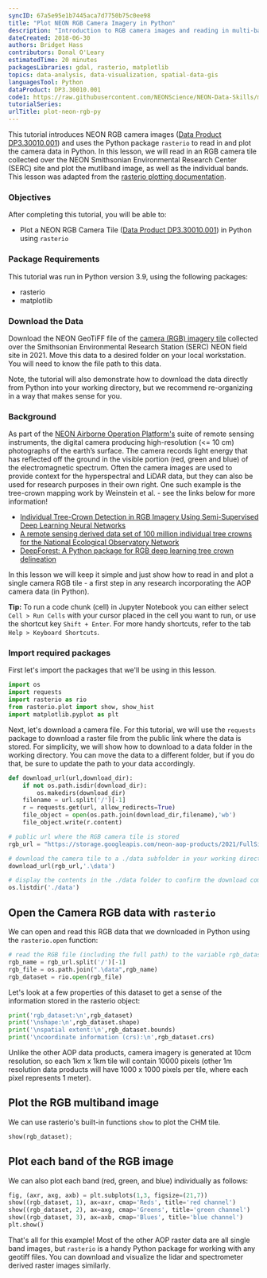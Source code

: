 ```yaml
---
syncID: 67a5e95e1b7445aca7d7750b75c0ee98
title: "Plot NEON RGB Camera Imagery in Python"
description: "Introduction to RGB camera images and reading in multi-band images in Python with rasterio."
dateCreated: 2018-06-30
authors: Bridget Hass 
contributors: Donal O'Leary
estimatedTime: 20 minutes
packagesLibraries: gdal, rasterio, matplotlib
topics: data-analysis, data-visualization, spatial-data-gis 
languagesTool: Python
dataProduct: DP3.30010.001
code1: https://raw.githubusercontent.com/NEONScience/NEON-Data-Skills/main/tutorials/Python/RGB-camera/intro-rgb-camera/plot-neon-rgb-camera-data/plot-neon-rgb-camera-data.ipynb
tutorialSeries:
urlTitle: plot-neon-rgb-py
---
```


This tutorial introduces NEON RGB camera images (<a href="https://data.neonscience.org/data-products/DP3.30010.001" target="_blank">Data Product DP3.30010.001</a>) and uses the Python package `rasterio` to read in and plot the camera data in Python. In this lesson, we will read in an RGB camera tile collected over the NEON Smithsonian Environmental Research Center (SERC) site and plot the mutliband image, as well as the individual bands. This lesson was adapted from the <a href="https://rasterio.readthedocs.io/en/stable/topics/plotting.html" target="_blank">rasterio plotting documentation</a>.

### Objectives

After completing this tutorial, you will be able to: 

* Plot a NEON RGB Camera Tile (<a href="https://data.neonscience.org/data-products/DP3.30010.001" target="_blank">Data Product DP3.30010.001</a>) in Python using `rasterio`

### Package Requirements
This tutorial was run in Python version 3.9, using the following packages:

* rasterio
* matplotlib

### Download the Data 

Download the NEON GeoTiFF file of the 
<a href="https://storage.googleapis.com/neon-aop-products/2021/FullSite/D02/2021_SERC_5/L3/Camera/Mosaic/2021_SERC_5_368000_4306000_image.tif">camera (RGB) imagery tile</a>
collected over the Smithsonian Environmental Research Station (SERC) NEON field site in 2021. Move this data to a desired folder on your local workstation. You will need to know the file path to this data.  

Note, the tutorial will also demonstrate how to download the data directly from Python into your working directory, but we recommend re-organizing in a way that makes sense for you.

### Background

As part of the 
<a href="https://www.neonscience.org/data-collection/airborne-remote-sensing" target="_blank"> NEON Airborne Operation Platform's</a> 
suite of remote sensing instruments, the digital camera producing high-resolution (<= 10 cm) photographs of the earth’s surface. The camera records light energy that has reflected off the ground in the visible portion (red, green and blue) of the electromagnetic spectrum. Often the camera images are used to provide context for the hyperspectral and LiDAR data, but they can also be used for research purposes in their own right. One such example is the tree-crown mapping work by Weinstein et al. - see the links below for more information!

- <a href="https://www.mdpi.com/2072-4292/11/11/1309" target="_blank">Individual Tree-Crown Detection in RGB Imagery Using Semi-Supervised Deep Learning Neural Networks</a>
- <a href="https://elifesciences.org/articles/62922" target="_blank">A remote sensing derived data set of 100 million individual tree crowns for the National Ecological Observatory Network</a>
- <a href="https://besjournals.onlinelibrary.wiley.com/doi/full/10.1111/2041-210X.13472" target="_blank">DeepForest: A Python package for RGB deep learning tree crown delineation</a>

In this lesson we will keep it simple and just show how to read in and plot a single camera RGB tile - a first step in any research incorporating the AOP camera data (in Python).

**Tip:** To run a code chunk (cell) in Jupyter Notebook you can either select `Cell > Run Cells` with your cursor placed in the cell you want to run, or use the shortcut key `Shift + Enter`. For more handy shortcuts, refer to the tab `Help > Keyboard Shortcuts`. 

### Import required packages
First let's import the packages that we'll be using in this lesson.


```python
import os
import requests
import rasterio as rio
from rasterio.plot import show, show_hist
import matplotlib.pyplot as plt
```

Next, let's download a camera file. For this tutorial, we will use the `requests` package to download a raster file from the public link where the data is stored. For simplicity, we will show how to download to a data folder in the working directory. You can move the data to a different folder, but if you do that, be sure to update the path to your data accordingly. 


```python
def download_url(url,download_dir):
    if not os.path.isdir(download_dir):
        os.makedirs(download_dir)
    filename = url.split('/')[-1]
    r = requests.get(url, allow_redirects=True)
    file_object = open(os.path.join(download_dir,filename),'wb')
    file_object.write(r.content)
```


```python
# public url where the RGB camera tile is stored
rgb_url = "https://storage.googleapis.com/neon-aop-products/2021/FullSite/D02/2021_SERC_5/L3/Camera/Mosaic/2021_SERC_5_368000_4306000_image.tif"

# download the camera tile to a ./data subfolder in your working directory
download_url(rgb_url,'.\data')

# display the contents in the ./data folder to confirm the download completed
os.listdir('./data')
```

## Open the Camera RGB data with `rasterio`

We can open and read this RGB data that we downloaded in Python using the ```rasterio.open``` function:


```python
# read the RGB file (including the full path) to the variable rgb_dataset
rgb_name = rgb_url.split('/')[-1]
rgb_file = os.path.join(".\data",rgb_name)
rgb_dataset = rio.open(rgb_file)
```

Let's look at a few properties of this dataset to get a sense of the information stored in the rasterio object:


```python
print('rgb_dataset:\n',rgb_dataset)
print('\nshape:\n',rgb_dataset.shape)
print('\nspatial extent:\n',rgb_dataset.bounds)
print('\ncoordinate information (crs):\n',rgb_dataset.crs)
```

Unlike the other AOP data products, camera imagery is generated at 10cm resolution, so each 1km x 1km tile will contain 10000 pixels (other 1m resolution data products will have 1000 x 1000 pixels per tile, where each pixel represents 1 meter).

## Plot the RGB multiband image

We can use rasterio's built-in functions `show` to plot the CHM tile.


```python
show(rgb_dataset);
```

## Plot each band of the RGB image 

We can also plot each band (red, green, and blue) individually as follows:


```python
fig, (axr, axg, axb) = plt.subplots(1,3, figsize=(21,7))
show((rgb_dataset, 1), ax=axr, cmap='Reds', title='red channel')
show((rgb_dataset, 2), ax=axg, cmap='Greens', title='green channel')
show((rgb_dataset, 3), ax=axb, cmap='Blues', title='blue channel')
plt.show()
```

That's all for this example! Most of the other AOP raster data are all single band images, but `rasterio` is a handy Python package for working with any geotiff files. You can download and visualize the lidar and spectrometer derived raster images similarly.
